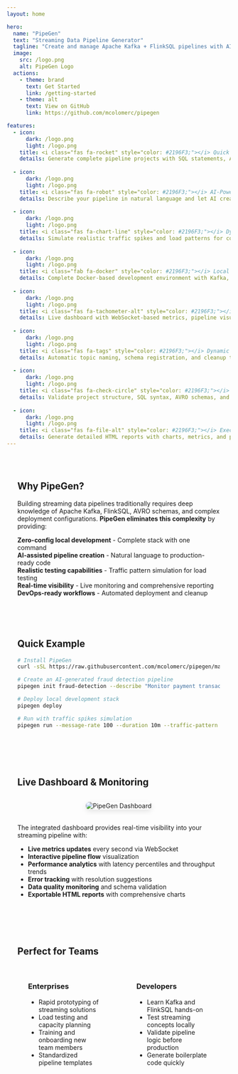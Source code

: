 ```yaml
---
layout: home

hero:
  name: "PipeGen"
  text: "Streaming Data Pipeline Generator"
  tagline: "Create and manage Apache Kafka + FlinkSQL pipelines with AI-powered generation and real-time monitoring"
  image:
    src: /logo.png
    alt: PipeGen Logo
  actions:
    - theme: brand
      text: Get Started
      link: /getting-started
    - theme: alt
      text: View on GitHub
      link: https://github.com/mcolomerc/pipegen

features:
  - icon:
      dark: /logo.png
      light: /logo.png
    title: <i class="fas fa-rocket" style="color: #2196F3;"></i> Quick Project Scaffolding
    details: Generate complete pipeline projects with SQL statements, AVRO schemas, and Docker Compose setup in seconds.
    
  - icon:
      dark: /logo.png  
      light: /logo.png
    title: <i class="fas fa-robot" style="color: #2196F3;"></i> AI-Powered Generation
    details: Describe your pipeline in natural language and let AI create optimized FlinkSQL statements and schemas.
    
  - icon:
      dark: /logo.png
      light: /logo.png
    title: <i class="fas fa-chart-line" style="color: #2196F3;"></i> Dynamic Traffic Patterns
    details: Simulate realistic traffic spikes and load patterns for comprehensive testing and capacity planning.
    
  - icon:
      dark: /logo.png
      light: /logo.png
    title: <i class="fab fa-docker" style="color: #2196F3;"></i> Local Development Stack
    details: Complete Docker-based development environment with Kafka, Flink, and Schema Registry.
    
  - icon:
      dark: /logo.png
      light: /logo.png
    title: <i class="fas fa-tachometer-alt" style="color: #2196F3;"></i> Real-time Monitoring
    details: Live dashboard with WebSocket-based metrics, pipeline visualization, and performance analytics.
    
  - icon:
      dark: /logo.png
      light: /logo.png
    title: <i class="fas fa-tags" style="color: #2196F3;"></i> Dynamic Resource Management
    details: Automatic topic naming, schema registration, and cleanup to avoid conflicts in shared environments.
    
  - icon:
      dark: /logo.png
      light: /logo.png
    title: <i class="fas fa-check-circle" style="color: #2196F3;"></i> Comprehensive Validation
    details: Validate project structure, SQL syntax, AVRO schemas, and connectivity before deployment.
    
  - icon:
      dark: /logo.png
      light: /logo.png
    title: <i class="fas fa-file-alt" style="color: #2196F3;"></i> Execution Reports
    details: Generate detailed HTML reports with charts, metrics, and pipeline diagrams for analysis.
---
```


<div class="custom-container">

## Why PipeGen?

Building streaming data pipelines traditionally requires deep knowledge of Apache Kafka, FlinkSQL, AVRO schemas, and complex deployment configurations. **PipeGen eliminates this complexity** by providing:

<div class="info-box">
  <i class="fas fa-bullseye icon"></i>
  <div>
    <strong>Zero-config local development</strong> - Complete stack with one command
  </div>
</div>

<div class="info-box">
  <i class="fas fa-brain icon"></i>
  <div>
    <strong>AI-assisted pipeline creation</strong> - Natural language to production-ready code
  </div>
</div>

<div class="info-box">
  <i class="fas fa-chart-area icon"></i>
  <div>
    <strong>Realistic testing capabilities</strong> - Traffic pattern simulation for load testing
  </div>
</div>

<div class="info-box">
  <i class="fas fa-eye icon"></i>
  <div>
    <strong>Real-time visibility</strong> - Live monitoring and comprehensive reporting
  </div>
</div>

<div class="info-box">
  <i class="fas fa-sync-alt icon"></i>
  <div>
    <strong>DevOps-ready workflows</strong> - Automated deployment and cleanup
  </div>
</div>

</div>

<div class="custom-container">

## Quick Example

```bash
# Install PipeGen
curl -sSL https://raw.githubusercontent.com/mcolomerc/pipegen/main/install.sh | bash

# Create an AI-generated fraud detection pipeline
pipegen init fraud-detection --describe "Monitor payment transactions, detect suspicious patterns using machine learning, and alert on potential fraud within 30 seconds"

# Deploy local development stack
pipegen deploy

# Run with traffic spikes simulation
pipegen run --message-rate 100 --duration 10m --traffic-pattern "2m-4m:400%,6m-8m:300%" --dashboard
```

</div>

<div class="custom-container">

## Live Dashboard & Monitoring

<div style="text-align: center; margin: 2rem 0;">
  <img src="/screenshot.png" alt="PipeGen Dashboard" style="max-width: 100%; border-radius: 8px; box-shadow: 0 4px 12px rgba(0,0,0,0.1);">
</div>

The integrated dashboard provides real-time visibility into your streaming pipeline with:

- **Live metrics updates** every second via WebSocket
- **Interactive pipeline flow** visualization  
- **Performance analytics** with latency percentiles and throughput trends
- **Error tracking** with resolution suggestions
- **Data quality monitoring** and schema validation
- **Exportable HTML reports** with comprehensive charts

</div>

<div class="custom-container">

## Perfect for Teams

<div class="grid-2">
  <div class="grid-item">
    <h3><i class="fas fa-building fa-icon"></i>Enterprises</h3>
    <ul>
      <li><i class="fas fa-rocket fa-icon"></i>Rapid prototyping of streaming solutions</li>
      <li><i class="fas fa-weight-hanging fa-icon"></i>Load testing and capacity planning</li>
      <li><i class="fas fa-graduation-cap fa-icon"></i>Training and onboarding new team members</li>
      <li><i class="fas fa-layer-group fa-icon"></i>Standardized pipeline templates</li>
    </ul>
  </div>
  
  <div class="grid-item">
    <h3><i class="fas fa-code fa-icon"></i>Developers</h3>
    <ul>
      <li><i class="fas fa-hands-helping fa-icon"></i>Learn Kafka and FlinkSQL hands-on</li>
      <li><i class="fas fa-flask fa-icon"></i>Test streaming concepts locally</li>
      <li><i class="fas fa-shield-alt fa-icon"></i>Validate pipeline logic before production</li>
      <li><i class="fas fa-magic fa-icon"></i>Generate boilerplate code quickly</li>
    </ul>
  </div>
</div>

</div>

<style>
.custom-container {
  max-width: 1152px;
  margin: 0 auto;
  padding: 2rem 1.5rem;
}

.grid-2 {
  display: grid;
  grid-template-columns: 1fr 1fr;
  gap: 2rem;
  margin-top: 2rem;
}

.grid-item {
  padding: 1.5rem;
  border: 1px solid var(--vp-c-border);
  border-radius: 8px;
}

.grid-item h3 {
  margin-top: 0;
  color: var(--vp-c-brand-1);
}

@media (max-width: 768px) {
  .grid-2 {
    grid-template-columns: 1fr;
  }
}
</style>
